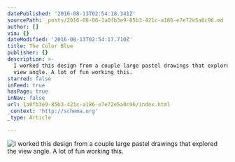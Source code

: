 ```yaml
---
datePublished: '2016-08-13T02:54:18.341Z'
sourcePath: _posts/2016-08-06-1a0fb3e9-85b3-421c-a186-e7e72e5a0c96.md
author: []
via: {}
dateModified: '2016-08-13T02:54:17.710Z'
title: The Color Blue
publisher: {}
description: >-
  I worked this design from a couple large pastel drawings that explored the
  view angle. A lot of fun working this.
starred: false
inFeed: true
hasPage: true
inNav: false
url: 1a0fb3e9-85b3-421c-a186-e7e72e5a0c96/index.html
_context: 'http://schema.org'
_type: Article

---
```

![I worked this design from a couple large pastel drawings that explored the view angle. A lot of fun working this.](https://the-grid-user-content.s3-us-west-2.amazonaws.com/2ae450e5-72dc-485c-84f9-bcd88a2e8dac.jpg)